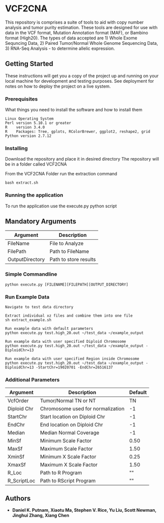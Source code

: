 # VCF2CNA

This repository is comprises a suite of tools to aid with copy number analysis and tumor purity estimation. These tools are designed for use with data in the VCF format, Mutation Annotation format (MAF), or Bambino format (High20).  The types of data accepted are 1) Whole Exome Sequncing Data, 2) Paired Tumor/Normal Whole Genome Sequencing Data,  3) RNA-Seq Analysis - to determine allelic expression.

## Getting Started

These instructions will get you a copy of the project up and running on your local machine for development and testing purposes. See deployment for notes on how to deploy the project on a live system.

### Prerequisites

What things you need to install the software and how to install them

```
Linux Operating System
Perl version 5.10.1 or greater
R    version 3.4.0 
R    Packages: Tree, gplots, RColorBrewer, ggplot2, reshape2, grid
Python version 2.7.12
```

### Installing

Download the repository and place it in desired directory
The repository will be in a folder called VCF2CNA

From the VCF2CNA Folder run the extraction command

```
bash extract.sh
```

### Running the application

To run the application use the execute.py python script

## Mandatory Arguments
|Argument       | Description               |
|---------------|---------------------------|
|FileName       | File to Analyze           |
|FilePath       | Path to FileName          |
|OutputDirectory| Path to store results     |

### Simple Commandline

```
python execute.py [FILENAME][FILEPATH][OUTPUT_DIRECTORY]
```

### Run Example Data

```
Navigate to test data directory

Extract individual xz files and combine them into one file
sh extract_example.sh

Run example data with default parameters
python execute.py test.high_20.out ~/test_data ~/example_output

Run example data with user specified Diploid Chromosome
python execute.py test.high_20.out ~/test_data ~/example_output -DiploidChr=13

Run example data with user specified Region inside Chromosome
python execute.py test.high_20.out ~/test_data ~/example_output -DiploidChr=13 -StartChr=19020701 -EndChr=26516137 
```

### Additional Parameters

|Argument       | Description                      | Default|
|---------------|----------------------------------|--------|
|VcfOrder       | Tumor/Normal TN or NT            | TN     |
|Diploid Chr    | Chromosome used for normalization| -1     |      
|StartChr       | Start location on Diploid Chr    | -1     |
|EndChr         | End location on Diploid Chr      | -1     |
|Median         | Median Normal Coverage           | -1     |
|MinSf          | Minimum Scale Factor             | 0.50   | 
|MaxSf          | Maximum Scale Factor             | 1.50   | 
|XminSf         | Minimum X Scale Factor           | 0.25   |
|XmaxSf         | Maximum X Scale Factor           | 1.50   |
|R_Loc          | Path to R Program                | ""     |
|R_ScriptLoc    | Path to RScript Program          | ""     |

## Authors

* **Daniel K. Putnam, Xiaotu Ma, Stephen V. Rice, Yu Liu, Scott Newman, Jinghui Zhang, Xiang Chen** 

